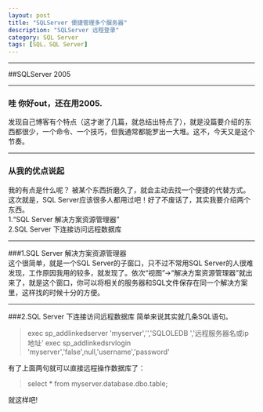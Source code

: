 ```yaml
---
layout: post  
title: "SQLServer 便捷管理多个服务器"  
description: "SQLServer 远程登录"  
category: SQL Server
tags: [SQL，SQL Server]  
---
```


------
##SQLServer 2005   

------
### 哇 你好out，还在用2005.
发现自己博客有个特点（这才谢了几篇，就总结出特点了），就是没篇要介绍的东西都很少，一个命令、一个技巧，但我通常都能罗出一大堆。这不，今天又是这个节奏。

------
### 从我的优点说起
我的有点是什么呢？ 被某个东西折磨久了，就会主动去找一个便捷的代替方式。这次就是，SQL Server应该很多人都用过吧！好了不废话了，其实我要介绍两个东西。  
1.“SQL Server 解决方案资源管理器”   
2.SQL Server 下连接访问远程数据库

------
###1.SQL Server 解决方案资源管理器  
这个很简单，就是一个SQL Server的子窗口，只不过不常用SQL Server的人很难发现，工作原因我用的较多，就发现了。依次“视图”->“解决方案资源管理器”就出来了，就是这个窗口，你可以将相关的服务器和SQL文件保存在同一个解决方案里，这样找的时候十分的方便。

------
###2.SQL Server 下连接访问远程数据库
简单来说其实就几条SQL语句。  
>exec sp_addlinkedserver 'myserver','','SQLOLEDB ','远程服务器名或ip地址' 
>exec sp_addlinkedsrvlogin 'myserver','false',null,'username','password'  

有了上面两句就可以直接远程操作数据库了：  
>select * from myserver.database.dbo.table;

就这样吧!

